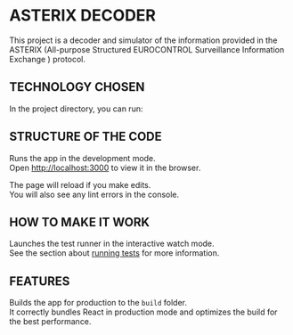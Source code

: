 # ASTERIX DECODER

This project is a decoder and simulator of the information provided in the ASTERIX (All-purpose Structured EUROCONTROL Surveillance Information Exchange ) protocol.

## TECHNOLOGY CHOSEN

In the project directory, you can run:

## STRUCTURE OF THE CODE

Runs the app in the development mode.\
Open [http://localhost:3000](http://localhost:3000) to view it in the browser.

The page will reload if you make edits.\
You will also see any lint errors in the console.

## HOW TO MAKE IT WORK

Launches the test runner in the interactive watch mode.\
See the section about [running tests](https://facebook.github.io/create-react-app/docs/running-tests) for more information.

## FEATURES

Builds the app for production to the `build` folder.\
It correctly bundles React in production mode and optimizes the build for the best performance.


